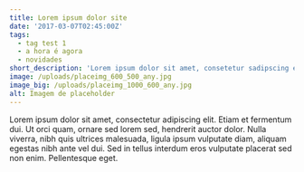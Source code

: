 ```yaml
---
title: Lorem ipsum dolor site
date: '2017-03-07T02:45:00Z'
tags:
  - tag test 1
  - a hora é agora
  - novidades
short_description: 'Lorem ipsum dolor sit amet, consetetur sadipscing elitr, sed di'
image: /uploads/placeimg_600_500_any.jpg
image_big: /uploads/placeimg_1000_600_any.jpg
alt: Imagem de placeholder
---
```

Lorem ipsum dolor sit amet, consectetur adipiscing elit. Etiam et fermentum dui. Ut orci quam, ornare sed lorem sed, hendrerit auctor dolor. Nulla viverra, nibh quis ultrices malesuada, ligula ipsum vulputate diam, aliquam egestas nibh ante vel dui. Sed in tellus interdum eros vulputate placerat sed non enim. Pellentesque eget.
